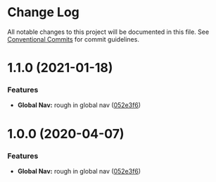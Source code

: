 # Change Log

All notable changes to this project will be documented in this file.
See [Conventional Commits](https://conventionalcommits.org) for commit guidelines.

# 1.1.0 (2021-01-18)


### Features

* **Global Nav:** rough in global nav ([052e3f6](https://github.com/digitalmedia/sn_web_components/commit/052e3f6))





# 1.0.0 (2020-04-07)


### Features

* **Global Nav:** rough in global nav ([052e3f6](https://github.com/digitalmedia/sn_web_components/commit/052e3f6))
